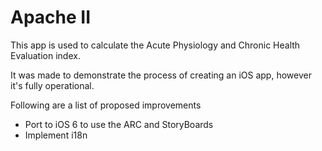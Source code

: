 Apache II
=======

This app is used to calculate the Acute Physiology and Chronic Health Evaluation index.

It was made to demonstrate the process of creating an iOS app, however it's fully operational.


Following are a list of proposed improvements 
  - Port to iOS 6 to use the ARC and StoryBoards
  - Implement i18n
